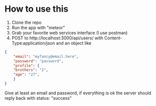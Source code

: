 # How to use this

1. Clone the repo
2. Run the app with "meteor"
3. Grab your favorite web services interface (I use postman)
4. POST to http://localhost:3000/api/users/ with Content-Type:application/json and an object like
```json
{
	"email": "myfancy@email.here",
	"password": "password",
	"profile": {
    "brothers": "2",
    "age": "27",
	}
}
```
Give at least an email and password, if everything is ok the server should reply back with status: "success"